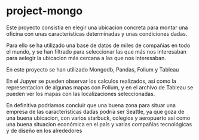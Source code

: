 # project-mongo


Este proyecto consistia en elegir una ubicacion concreta para montar una oficina con unas caracteristicas determinadas y unas condiciones dadas.

Para ello se ha utilizado una base de datos de miles de compañias en todo el mundo, y se han filtrado para seleccionar las que más nos interesaban para aelegir la ubicacion más cercana a las que nos interesaban.


En este proyecto se han utilizado Mongodb, Pandas, Folium y Tableau


En el Jupyer se pueden observar los calculos realizados, asi como la representacion de algunas mapas con Folium, y en el archivo de Tableau se pueden ver los mapas con las localizaciones seleccionadas.


En definitiva podriamos concluir que una buena zona para situar una empresa de las caracteristicas dadas podría ser Seattle, ya que goza de una buena ubicacion, con varios starbuck, colegios y aeropuerto asi como una buena situacion económica en el país y varias compañías tecnológicas y de diseño en los alrededores
